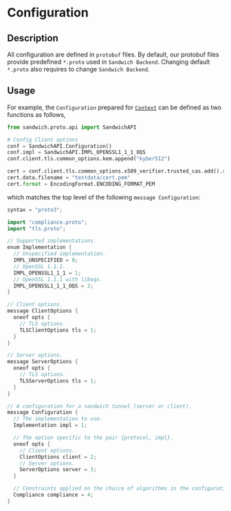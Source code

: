 # Configuration

## Description

All configuration are defined in `protobuf` files.
By default, our protobuf files provide predefined `*.proto` used in `Sandwich Backend`. Changing default `*.proto` also requires to change `Sandwich Backend`.


## Usage

For example, the `Configuration` prepared for [`Context`](./context.md) can be defined as two functions as follows,

<!-- TODO: Demonstrate how users can load configuration as .textproto instead of changing the source code -->

```python
from sandwich.proto.api import SandwichAPI

# Config Client options
conf = SandwichAPI.Configuration()
conf.impl = SandwichAPI.IMPL_OPENSSL1_1_1_OQS
conf.client.tls.common_options.kem.append("kyber512")

cert = conf.client.tls.common_options.x509_verifier.trusted_cas.add().static
cert.data.filename = "testdata/cert.pem"
cert.format = EncodingFormat.ENCODING_FORMAT_PEM

```
which matches the top level of the following `message Configuration`:

```go
syntax = "proto3";

import "compliance.proto";
import "tls.proto";

// Supported implementations.
enum Implementation {
  // Unspecified implementation.
  IMPL_UNSPECIFIED = 0;
  // OpenSSL 1.1.1.
  IMPL_OPENSSL1_1_1 = 1;
  // OpenSSL 1.1.1 with liboqs.
  IMPL_OPENSSL1_1_1_OQS = 2;
}

// Client options.
message ClientOptions {
  oneof opts {
    // TLS options.
    TLSClientOptions tls = 1;
  }
}

// Server options.
message ServerOptions {
  oneof opts {
    // TLS options.
    TLSServerOptions tls = 1;
  }
}

// A configuration for a sandwich tunnel (server or client).
message Configuration {
  // The implementation to use.
  Implementation impl = 1;

  // The option specific to the pair {protocol, impl}.
  oneof opts {
    // Client options.
    ClientOptions client = 2;
    // Server options.
    ServerOptions server = 3;
  }

  // Constraints applied on the choice of algorithms in the configuration.
  Compliance compliance = 4;
}
```
